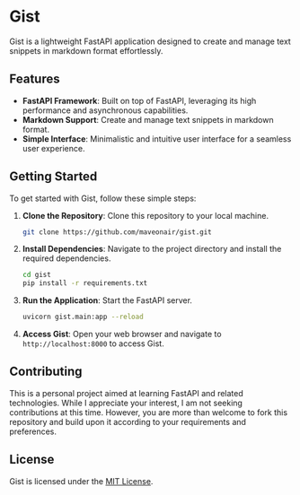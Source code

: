 # Gist

Gist is a lightweight FastAPI application designed to create and manage text snippets in markdown format effortlessly.

## Features

- **FastAPI Framework**: Built on top of FastAPI, leveraging its high performance and asynchronous capabilities.
- **Markdown Support**: Create and manage text snippets in markdown format.
- **Simple Interface**: Minimalistic and intuitive user interface for a seamless user experience.

## Getting Started

To get started with Gist, follow these simple steps:

1. **Clone the Repository**: Clone this repository to your local machine.

   ```bash
   git clone https://github.com/maveonair/gist.git
   ```

2. **Install Dependencies**: Navigate to the project directory and install the required dependencies.

   ```bash
   cd gist
   pip install -r requirements.txt
   ```

3. **Run the Application**: Start the FastAPI server.

   ```bash
   uvicorn gist.main:app --reload
   ```

4. **Access Gist**: Open your web browser and navigate to `http://localhost:8000` to access Gist.

## Contributing

This is a personal project aimed at learning FastAPI and related technologies. While I appreciate your interest, I am not seeking contributions at this time. However, you are more than welcome to fork this repository and build upon it according to your requirements and preferences.

## License

Gist is licensed under the [MIT License](LICENSE).
